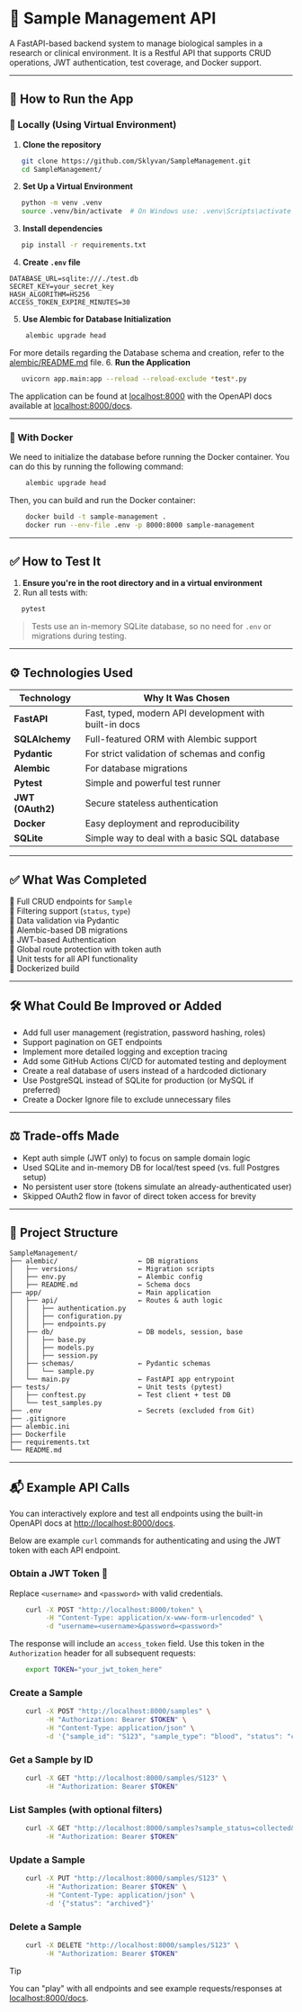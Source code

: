 # 🧬 Sample Management API

A FastAPI-based backend system to manage biological samples in a research or clinical environment.
It is a Restful API that supports CRUD operations, JWT authentication, test coverage, and Docker support.

---

## 🚀 How to Run the App

### 🔧 Locally (Using Virtual Environment)

1. **Clone the repository**  
```bash
   git clone https://github.com/Sklyvan/SampleManagement.git
   cd SampleManagement/
```

2. **Set Up a Virtual Environment**

```bash
   python -m venv .venv
   source .venv/bin/activate  # On Windows use: .venv\Scripts\activate
```

3. **Install dependencies**

```bash
   pip install -r requirements.txt
```

4. **Create `.env` file**

```env
DATABASE_URL=sqlite:///./test.db
SECRET_KEY=your_secret_key
HASH_ALGORITHM=HS256
ACCESS_TOKEN_EXPIRE_MINUTES=30
```

5. **Use Alembic for Database Initialization**

```bash
    alembic upgrade head
```
For more details regarding the Database schema and creation, refer to the [alembic/README.md](alembic/README.md) file.
6. **Run the Application**

```bash
   uvicorn app.main:app --reload --reload-exclude *test*.py
```
The application can be found at [localhost:8000](http://localhost:8000) with the OpenAPI docs available at [localhost:8000/docs](http://localhost:8000/docs).

---

### 🐳 With Docker

We need to initialize the database before running the Docker container. You can do this by running the following command:

```bash
    alembic upgrade head
```

Then, you can build and run the Docker container:

```bash
    docker build -t sample-management .
    docker run --env-file .env -p 8000:8000 sample-management
```

---

## ✅ How to Test It

1. **Ensure you're in the root directory and in a virtual environment**
2. Run all tests with:

```bash
   pytest
```

> Tests use an in-memory SQLite database, so no need for `.env` or migrations during testing.

---

## ⚙️ Technologies Used

| Technology      | Why It Was Chosen                                      |
|-----------------|--------------------------------------------------------|
| **FastAPI**     | Fast, typed, modern API development with built-in docs |
| **SQLAlchemy**  | Full-featured ORM with Alembic support                 |
| **Pydantic**    | For strict validation of schemas and config            |
| **Alembic**     | For database migrations                                |
| **Pytest**      | Simple and powerful test runner                        |
| **JWT (OAuth2)** | Secure stateless authentication                        |
| **Docker**      | Easy deployment and reproducibility                    |
| **SQLite**      | Simple way to deal with a basic SQL database           |

---

## ✅ What Was Completed

🔹 Full CRUD endpoints for `Sample` <br>
🔹 Filtering support (`status`, `type`) <br>
🔹 Data validation via Pydantic <br>
🔹 Alembic-based DB migrations <br>
🔹 JWT-based Authentication <br>
🔹 Global route protection with token auth <br>
🔹 Unit tests for all API functionality <br>
🔹 Dockerized build <br>

---

## 🛠️ What Could Be Improved or Added

* Add full user management (registration, password hashing, roles)
* Support pagination on GET endpoints
* Implement more detailed logging and exception tracing
* Add some GitHub Actions CI/CD for automated testing and deployment
* Create a real database of users instead of a hardcoded dictionary
* Use PostgreSQL instead of SQLite for production (or MySQL if preferred)
* Create a Docker Ignore file to exclude unnecessary files

---

## ⚖️ Trade-offs Made

* Kept auth simple (JWT only) to focus on sample domain logic
* Used SQLite and in-memory DB for local/test speed (vs. full Postgres setup)
* No persistent user store (tokens simulate an already-authenticated user)
* Skipped OAuth2 flow in favor of direct token access for brevity

---

## 📁 Project Structure

```
SampleManagement/
├── alembic/                    ← DB migrations
│   ├── versions/               ← Migration scripts
│   ├── env.py                  ← Alembic config
│   ├── README.md               ← Schema docs
├── app/                        ← Main application
│   ├── api/                    ← Routes & auth logic
│   │   ├── authentication.py
│   │   ├── configuration.py
│   │   ├── endpoints.py
│   ├── db/                     ← DB models, session, base
│   │   ├── base.py
│   │   ├── models.py
│   │   ├── session.py
│   ├── schemas/                ← Pydantic schemas
│   │   └── sample.py
│   └── main.py                 ← FastAPI app entrypoint
├── tests/                      ← Unit tests (pytest)
│   ├── conftest.py             ← Test client + test DB
│   └── test_samples.py
├── .env                        ← Secrets (excluded from Git)
├── .gitignore
├── alembic.ini
├── Dockerfile
├── requirements.txt
└── README.md
```

---

## 📬 Example API Calls

You can interactively explore and test all endpoints using the built-in OpenAPI docs at [http://localhost:8000/docs](http://localhost:8000/docs).

Below are example `curl` commands for authenticating and using the JWT token with each API endpoint.

### Obtain a JWT Token 🔑

Replace `<username>` and `<password>` with valid credentials.

```bash
    curl -X POST "http://localhost:8000/token" \
         -H "Content-Type: application/x-www-form-urlencoded" \
         -d "username=<username>&password=<password>"
```

The response will include an `access_token` field. Use this token in the `Authorization` header for all subsequent requests:

```bash
    export TOKEN="your_jwt_token_here"
```

### Create a Sample

```bash
    curl -X POST "http://localhost:8000/samples" \
         -H "Authorization: Bearer $TOKEN" \
         -H "Content-Type: application/json" \
         -d '{"sample_id": "S123", "sample_type": "blood", "status": "collected", ...}'
```

### Get a Sample by ID

```bash
    curl -X GET "http://localhost:8000/samples/S123" \
         -H "Authorization: Bearer $TOKEN"
```

### List Samples (with optional filters)

```bash
    curl -X GET "http://localhost:8000/samples?sample_status=collected&sample_type=blood" \
         -H "Authorization: Bearer $TOKEN"
```

### Update a Sample

```bash
    curl -X PUT "http://localhost:8000/samples/S123" \
         -H "Authorization: Bearer $TOKEN" \
         -H "Content-Type: application/json" \
         -d '{"status": "archived"}'
```

### Delete a Sample

```bash
    curl -X DELETE "http://localhost:8000/samples/S123" \
         -H "Authorization: Bearer $TOKEN"
```

> [!TIP]
> You can "play" with all endpoints and see example requests/responses at [localhost:8000/docs](http://localhost:8000/docs).
